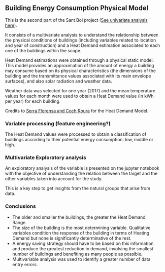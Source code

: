 ## Building Energy Consumption Physical Model

This is the second part of the Sant Boi project ([See univariate analysis here](https://github.com/carlosdavila91/santboi_eda)).

It consists of a multivariate analysis to understand the relationship between the physical conditions of buildings (including variables related to location and year of construction) and a Heat Demand estimation associated to each one of the buildings within the scope.

Heat Demand estimations were obtained through a physical static model. This model provides an approximation of the amount of energy a building may consume based on its physical characteristics (the dimensions of the building and the transmittance values associated with its main envelope surfaces), and also solar radiation and weather data.

Weather data was selected for one year (2017) and the mean temperature values for each month were used to obtain a Heat Demand value (in kWh per year) for each building.

Credits to [Serra Florensa and Coch Roura](https://books.google.es/books/about/Arquitectura_y_energ%C3%ADa_natural.html?id=p_zMDwAAQBAJ&source=kp_book_description&redir_esc=y) for the Heat Demand Model.

### Variable processing (feature engineering?)

The Heat Demand values were processed to obtain a classification of buildings according to their potential energy consumption: low, middle or high.

### Multivariate Exploratory analysis

An exploratory analysis of the variable is presented on the jupyter notebook with the objective of understanding the relation between the target and the other variables taken into account for the study.

This is a key step to get insights from the natural groups that arise from data.

### Conclusions

* The older and smaller the buildings, the greater the Heat Demand Range.
* The size of the building is the most determining variable. Qualitative variables condition the response of the building in terms of Heating Demand but none is significantly determinative of the rest.
* A energy saving strategy should have to be based on this information and produce the greatest reduction in demand, involving the smallest number of buildings and benefiting as many people as possible.
* Multivariable analysis was used to identify a greater number of data entry errors.

